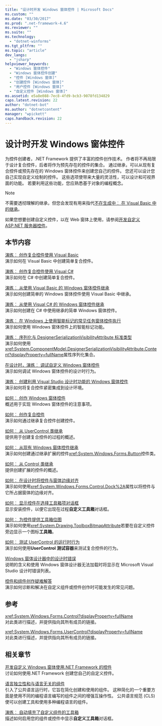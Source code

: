 ```yaml
---
title: "设计时开发 Windows 窗体控件 | Microsoft Docs"
ms.custom: ""
ms.date: "03/30/2017"
ms.prod: ".net-framework-4.6"
ms.reviewer: ""
ms.suite: ""
ms.technology: 
  - "dotnet-winforms"
ms.tgt_pltfrm: ""
ms.topic: "article"
dev_langs: 
  - "jsharp"
helpviewer_keywords: 
  - "Windows 窗体控件"
  - "Windows 窗体控件创建"
  - "控件 [Windows 窗体]"
  - "创建控件 [Windows 窗体]"
  - "用户控件 [Windows 窗体]"
  - "自定义控件 [Windows 窗体]"
ms.assetid: e5a8e088-7ec8-4fd9-bcb3-9078fd134829
caps.latest.revision: 22
author: "dotnet-bot"
ms.author: "dotnetcontent"
manager: "wpickett"
caps.handback.revision: 22
---
```

# 设计时开发 Windows 窗体控件
为控件创建者，.NET Framework 提供了丰富的控件创作技术。 作者将不再局限于设计复合控件，后者将作为预先存在的控件的集合。 通过继承，可以从现有复合控件或预先存在的 Windows 窗体控件来创建您自己的控件。 您还可以设计您自己实现自定义绘制的控件。 这些选项使带来大量的灵活性，可以设计和可视界面的功能。 若要利用这些功能，您应熟悉基于对象的编程概念。  
  
> [!NOTE]
>  不需要透彻理解的继承，但您会发现有用来指代[不在生成中︰ 在 Visual Basic 中的继承](http://msdn.microsoft.com/zh-cn/e5e6e240-ed31-4657-820c-079b7c79313c)。  
  
 如果您想要创建自定义控件，以在 Web 窗体上使用，请参阅[开发自定义 ASP.NET 服务器控件](../Topic/Developing%20Custom%20ASP.NET%20Server%20Controls.md)。  
  
## <a name="in-this-section"></a>本节内容  
 [演练︰ 创作复合控件使用 Visual Basic](../../../../docs/framework/winforms/controls/walkthrough-authoring-a-composite-control-with-visual-basic.md)  
 演示如何在 Visual Basic 中创建简单复合控件。  
  
 [演练︰ 创作复合控件使用 Visual C#](../../../../docs/framework/winforms/controls/walkthrough-authoring-a-composite-control-with-visual-csharp.md)  
 演示如何在 C# 中创建简单复合控件。  
  
 [演练︰ 从使用 Visual Basic 的 Windows 窗体控件继承](../../../../docs/framework/winforms/controls/walkthrough-inheriting-from-a-windows-forms-control-with-visual-basic.md)  
 演示如何创建简单的 Windows 窗体控件使用 Visual Basic 中继承。  
  
 [演练︰ 从使用 Visual C# 的 Windows 窗体控件继承](../../../../docs/framework/winforms/controls/walkthrough-inheriting-from-a-windows-forms-control-with-visual-csharp.md)  
 演示如何创建在 C# 中使用继承的简单 Windows 窗体控件。  
  
 [演练︰ 在 Windows 上使用智能标记的常见任务窗体控件执行](../../../../docs/framework/winforms/controls/performing-common-tasks-using-smart-tags-on-wf-controls.md)  
 演示如何使用 Windows 窗体控件上的智能标记功能。  
  
 [演练︰ 序列化与 DesignerSerializationVisibilityAttribute 标准类型](../../../../docs/framework/winforms/controls/serializing-collections-designerserializationvisibilityattribute.md)  
 演示如何使用<xref:System.ComponentModel.DesignerSerializationVisibilityAttribute.Content?displayProperty=fullName>属性序列化集合。  
  
 [在设计时，演练︰ 调试自定义 Windows 窗体控件](../../../../docs/framework/winforms/controls/walkthrough-debugging-custom-windows-forms-controls-at-design-time.md)  
 演示如何调试 Windows 窗体控件的设计时行为。  
  
 [演练︰ 创建利用 Visual Studio 设计时功能的 Windows 窗体控件](../../../../docs/framework/winforms/controls/creating-a-wf-control-design-time-features.md)  
 演示如何将复合控件紧密集成到设计环境。  
  
 [如何︰ 创作 Windows 窗体控件](../../../../docs/framework/winforms/controls/how-to-author-controls-for-windows-forms.md)  
 概述用于实现 Windows 窗体控件的注意事项。  
  
 [如何︰ 创作复合控件](../../../../docs/framework/winforms/controls/how-to-author-composite-controls.md)  
 演示如何通过继承复合控件创建控件。  
  
 [如何︰ 从 UserControl 类继承](../../../../docs/framework/winforms/controls/how-to-inherit-from-the-usercontrol-class.md)  
 提供用于创建复合控件的过程的概述。  
  
 [如何︰ 从现有 Windows 窗体控件继承](../../../../docs/framework/winforms/controls/how-to-inherit-from-existing-windows-forms-controls.md)  
 演示如何创建通过继承扩展的控件<xref:System.Windows.Forms.Button>控件类。  
  
 [如何︰ 从 Control 类继承](../../../../docs/framework/winforms/controls/how-to-inherit-from-the-control-class.md)  
 提供创建扩展的控件的概述。  
  
 [如何︰ 在设计时将控件与窗体边缘对齐](../../../../docs/framework/winforms/controls/how-to-align-a-control-to-the-edges-of-forms-at-design-time.md)  
 演示如何使用<xref:System.Windows.Forms.Control.Dock%2A>属性以将控件与它所占据窗体的边缘对齐。  
  
 [如何︰ 显示控件在选择工具箱项对话框](../../../../docs/framework/winforms/controls/how-to-display-a-control-in-the-choose-toolbox-items-dialog-box.md)  
 显示安装控件，以便它出现在过程**自定义工具箱**对话框。  
  
 [如何︰ 为控件提供工具箱位图](../../../../docs/framework/winforms/controls/how-to-provide-a-toolbox-bitmap-for-a-control.md)  
 演示如何使用<xref:System.Drawing.ToolboxBitmapAttribute>若要在自定义控件旁边显示一个图标**工具箱**。  
  
 [如何︰ 测试 UserControl 的运行时行为](../../../../docs/framework/winforms/controls/how-to-test-the-run-time-behavior-of-a-usercontrol.md)  
 演示如何使用**UserControl 测试容器**来测试复合控件的行为。  
  
 [Windows 窗体设计器中的设计时错误](../../../../docs/framework/winforms/controls/design-time-errors-in-the-windows-forms-designer.md)  
 说明的含义和使用 Windows 窗体设计器无法加载时将显示在 Microsoft Visual Studio 设计时错误列表。  
  
 [控件和组件创作疑难解答](../../../../docs/framework/winforms/controls/troubleshooting-control-and-component-authoring.md)  
 演示如何诊断和解决在自定义组件或控件创作时可能发生的常见问题。  
  
## <a name="reference"></a>参考  
 <xref:System.Windows.Forms.Control?displayProperty=fullName>  
 对此类进行描述，并提供指向其所有成员的链接。  
  
 <xref:System.Windows.Forms.UserControl?displayProperty=fullName>  
 对此类进行描述，并提供指向其所有成员的链接。  
  
## <a name="related-sections"></a>相关章节  
 [开发自定义 Windows 窗体使用.NET Framework 的控件](../../../../docs/framework/winforms/controls/developing-custom-windows-forms-controls.md)  
 讨论如何使用.NET Framework 创建您自己的自定义控件。  
  
 [语言独立性和与语言无关的组件](../../../../docs/standard/language-independence-and-language-independent-components.md)  
 引入了公共语言运行时，它旨在简化创建和使用的组件。 这种简化的一个重要方面是使用不同的编程语言编写的组件之间的增强互操作性。 公共语言规范 (CLS) 使可以创建工具和使用多种编程语言的组件。  
  
 [演练︰ 自动填充了自定义组件的工具箱](../../../../docs/framework/winforms/controls/walkthrough-automatically-populating-the-toolbox-with-custom-components.md)  
 描述如何启用您的组件或控件中显示**自定义工具箱**对话框。